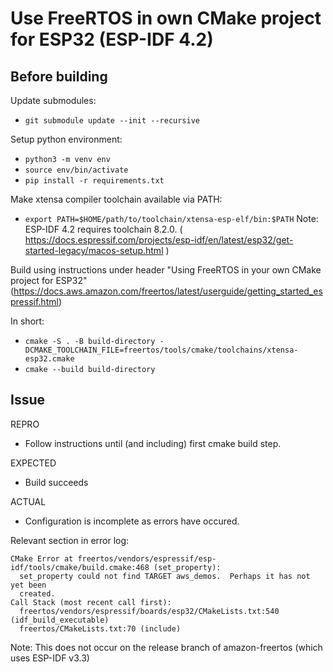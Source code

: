 # Use FreeRTOS in own CMake project for ESP32 (ESP-IDF 4.2)

## Before building

Update submodules: 
- `git submodule update --init --recursive`

Setup python environment: 
- `python3 -m venv env`
- `source env/bin/activate`
- `pip install -r requirements.txt`

Make xtensa compiler toolchain available via PATH:
- `export PATH=$HOME/path/to/toolchain/xtensa-esp-elf/bin:$PATH`
Note: ESP-IDF 4.2 requires toolchain 8.2.0. 
( https://docs.espressif.com/projects/esp-idf/en/latest/esp32/get-started-legacy/macos-setup.html )

Build using instructions under header "Using FreeRTOS in your own CMake project for ESP32" (https://docs.aws.amazon.com/freertos/latest/userguide/getting_started_espressif.html)

In short:
- `cmake -S . -B build-directory -DCMAKE_TOOLCHAIN_FILE=freertos/tools/cmake/toolchains/xtensa-esp32.cmake`
- `cmake --build build-directory`


## Issue 

REPRO
- Follow instructions until (and including) first cmake build step.

EXPECTED
- Build succeeds

ACTUAL
- Configuration is incomplete as errors have occured.

Relevant section in error log:
```
CMake Error at freertos/vendors/espressif/esp-idf/tools/cmake/build.cmake:468 (set_property):
  set_property could not find TARGET aws_demos.  Perhaps it has not yet been
  created.
Call Stack (most recent call first):
  freertos/vendors/espressif/boards/esp32/CMakeLists.txt:540 (idf_build_executable)
  freertos/CMakeLists.txt:70 (include)
```

Note: This does not occur on the release branch of amazon-freertos (which uses ESP-IDF v3.3)


